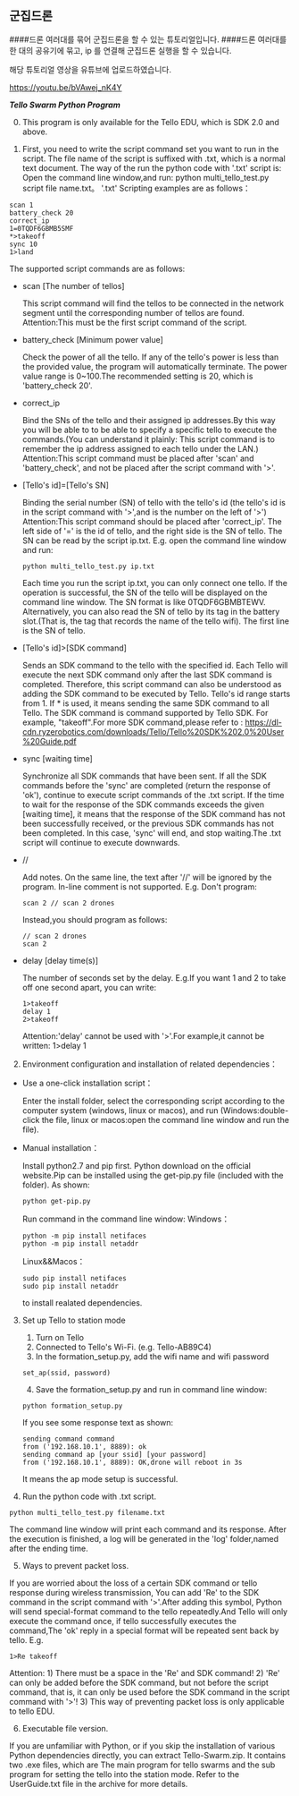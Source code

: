 ## 군집드론 


####드론 여러대를 묶어 군집드론을 할 수 있는 튜토리얼입니다.
####드론 여러대를 한 대의 공유기에 묶고, ip 를 연결해 군집드론 실행을 할 수 있습니다.

해당 튜토리얼 영상을 유튜브에 업로드하였습니다.

https://youtu.be/bVAwej_nK4Y



***Tello Swarm Python Program***

0. This program is only available for the Tello EDU, which is SDK 2.0 and above.

1. First, you need to write the script command set you want to run in the script. 
The file name of the script is suffixed with .txt, which is a normal text document.
The way of the run the python code with '.txt' script is: Open the command line window,and run: python multi_tello_test.py script file name.txt。
'.txt' Scripting examples are as follows：

```
scan 1
battery_check 20
correct_ip
1=0TQDF6GBMB5SMF
*>takeoff
sync 10
1>land

```

The supported script commands are as follows:

- scan [The number of tellos]

  This script command will find the tellos to be connected in the network segment until the corresponding number of tellos are found.
  Attention:This must be the first script command of the script.
  
- battery_check [Minimum power value]

  Check the power of all the tello. If any of the tello's power is less than the provided value, the program will automatically terminate.
  The power value range is 0~100.The recommended setting is 20, which is 'battery_check 20'.
  
- correct_ip

  Bind the SNs of the tello and their assigned ip addresses.By this way you will be able to to be able to specify a specific tello to execute 
  the commands.(You can understand it plainly: This script command is to remember the ip address assigned to each tello under the LAN.)
  Attention:This script command must be placed after 'scan' and 'battery_check', and not be placed after the script command with '>'.
  
- [Tello's id]=[Tello's SN]

  Binding the serial number (SN) of tello with the tello's id (the tello's id is in the script command with '>',and is the number on the left of '>')
  Attention:This script command should be placed after 'correct_ip'.
  The left side of '=' is the id of tello, and the right side is the SN of tello.
  The SN can be read by the script ip.txt.
  E.g. open the command line window and run: 
  
  ```
  python multi_tello_test.py ip.txt
  
  ```
  
  Each time you run the script ip.txt, you can only connect one tello. If the operation is successful, the SN of the tello will be displayed on the command line window. 
  The SN format is like 0TQDF6GBMBTEWV.
  Alternatively, you can also read the SN of tello by its tag in the battery slot.(That is, the tag that records the name of the tello wifi). 
  The first line is the SN of tello.
  
- [Tello's id]>[SDK command]

  Sends an SDK command to the tello with the specified id. Each Tello will execute the next SDK command only after the last SDK command is completed. 
  Therefore, this script command can also be understood as adding the SDK command to be executed by Tello.
  Tello's id range starts from 1. If * is used, it means sending the same SDK command to all Tello.
  The SDK command is command supported by Tello SDK. For example, "takeoff".For more SDK command,please refer to :
  https://dl-cdn.ryzerobotics.com/downloads/Tello/Tello%20SDK%202.0%20User%20Guide.pdf
  
- sync [waiting time]

  Synchronize all SDK commands that have been sent.
  If all the SDK commands before the 'sync' are completed (return the response of 'ok'), continue to execute script commands of the .txt script.
  If the time to wait for the response of the SDK commands exceeds the given [waiting time], it means that the response of the 
  SDK command has not been successfully received, or the previous SDK commands has not been completed.
  In this case, 'sync' will end, and stop waiting.The .txt script will continue to execute downwards.
  
- // 

  Add notes.
  On the same line, the text after '//' will be ignored by the program.
  In-line comment is not supported.
  E.g. Don't program:
  
  ```
  scan 2 // scan 2 drones
  ```
  
  Instead,you should program as follows:
  
  ```
  // scan 2 drones
  scan 2
  ```
  
- delay [delay time(s)]

  The number of seconds set by the delay.
  E.g.If you want 1 and 2 to take off one second apart, you can write:
  
  ```
  1>takeoff
  delay 1
  2>takeoff
  ```
  
  Attention:'delay' cannot be used with '>'.For example,it cannot be written: 1>delay 1
  
2. Environment configuration and installation of related dependencies：

- Use a one-click installation script：

  Enter the install folder, select the corresponding script according to the computer system (windows, linux or macos), 
  and run (Windows:double-click the file, linux or macos:open the command line window and run the file).

- Manual installation：

  Install python2.7 and pip first. Python download on the official website.Pip can be installed using the get-pip.py file 
  (included with the folder). As shown:
  
  ```
  python get-pip.py
  ```
  
  Run command in the command line window:
  Windows：
  
  ```
  python -m pip install netifaces
  python -m pip install netaddr
  ```
 
  Linux&&Macos：
  
  ```
  sudo pip install netifaces
  sudo pip install netaddr
  ```
  
  to install realated dependencies. 

3. Set up Tello to station mode

      1) Turn on Tello
      2) Connected  to Tello's Wi-Fi. (e.g. Tello-AB89C4)
      3) In the formation_setup.py, add the wifi name and wifi password
	  
      ```
      set_ap(ssid, password)
      ``` 
	  
      4) Save the formation_setup.py and run in command line window:
	  
      ```
      python formation_setup.py
      ``` 
	  
      If you see some response text as shown:
	  
      ```
      sending command command
      from ('192.168.10.1', 8889): ok
      sending command ap [your ssid] [your password]
      from ('192.168.10.1', 8889): OK,drone will reboot in 3s
      ``` 
	  
      It means the ap mode setup is successful.

4. Run the python code with .txt script.

  ```
  python multi_tello_test.py filename.txt
  ```
  
  The command line window will print each command and its response. 
  After the execution is finished, a log will be generated in the 'log' folder,named after the ending time.

5. Ways to prevent packet loss.

  If you are worried about the loss of a certain SDK command or tello response during wireless transmission,
  You can add 'Re' to the SDK command in the script command with '>'.After adding this symbol, Python will 
  send special-format command to the tello repeatedly.And Tello will only execute the command once, if tello 
  successfully executes the command,The 'ok' reply in a special format will be repeated sent back by tello.
  E.g.
  
  ```
  1>Re takeoff
  ``` 
  
  Attention:
		1) There must be a space in the 'Re' and SDK command!
		2) 'Re' can only be added before the SDK command, but not before the script command, that is, 
			it can only be used before the SDK command in the script command with '>'!
		3) This way of preventing packet loss is only applicable to tello EDU.
		
6. Executable file version.

  If you are unfamiliar with Python, or if you skip the installation of various Python dependencies directly, 
  you can extract Tello-Swarm.zip. It contains two .exe files, which are
  The main program for tello swarms and the sub program for setting the tello into the station mode.
  Refer to the UserGuide.txt file in the archive for more details.
